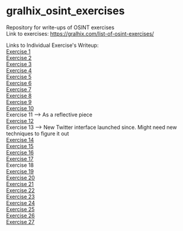 # gralhix_osint_exercises
Repository for write-ups of OSINT exercises </br>
Link to exercises: https://gralhix.com/list-of-osint-exercises/

Links to Individual Exercise's Writeup: </br>
[Exercise 1](https://github.com/Ragmthy/gralhix_osint_exercises/blob/main/OSINT%20Exercise%201/OSINT%20Exercise%20001.md) </br>
[Exercise 2](https://github.com/Ragmthy/gralhix_osint_exercises/blob/main/OSINT%20Exercise%202/OSINT%20Exercise%20002.md) </br>
[Exercise 3](https://github.com/Ragmthy/gralhix_osint_exercises/blob/main/OSINT%20Exercise%203/OSINT%20Exercise%20003.md) </br>
[Exercise 4](https://github.com/Ragmthy/gralhix_osint_exercises/blob/main/OSINT%20Exercise%204/OSINT%20Exercise%20004.md) </br>
[Exercise 5](https://github.com/Ragmthy/gralhix_osint_exercises/blob/main/OSINT%20Exercise%205/OSINT%20Exercise%20005.md) </br>
[Exercise 6](https://github.com/Ragmthy/gralhix_osint_exercises/blob/main/OSINT%20Exercise%206/OSINT%20Exercise%20006.md) </br>
[Exercise 7](https://github.com/Ragmthy/gralhix_osint_exercises/blob/main/OSINT%20Exercise%207/OSINT%20Exercise%20007.md) </br>
[Exercise 8](https://github.com/Ragmthy/gralhix_osint_exercises/blob/main/OSINT%20Exercise%208/OSINT%20Exercise%20008.md) </br>
[Exercise 9](https://github.com/Ragmthy/gralhix_osint_exercises/blob/main/OSINT%20Exercise%209/OSINT%20Exercise%20009.md) </br>
[Exercise 10](https://github.com/Ragmthy/gralhix_osint_exercises/blob/main/OSINT%20Exercise%2010/OSINT%20Exercise%20010.md) </br>
Exercise 11 --> As a reflective piece </br>
[Exercise 12](https://github.com/Ragmthy/gralhix_osint_exercises/blob/main/OSINT%20Exercise%2012/OSINT%20Exercise%20012.md) </br>
Exercise 13 --> New Twitter interface launched since. Might need new techniques to figure it out </br>
[Exercise 14](https://github.com/Ragmthy/gralhix_osint_exercises/blob/main/OSINT%20Exercise%2014/OSINT%20Exercise%20014.md) </br>
[Exercise 15](https://github.com/Ragmthy/gralhix_osint_exercises/blob/main/OSINT%20Exercise%2015/OSINT%20Exercise%20015.md) </br>
[Exercise 16](https://github.com/Ragmthy/gralhix_osint_exercises/blob/main/OSINT%20Exercise%2016/OSINT%20Exercise%20016.md) </br>
[Exercise 17](https://github.com/Ragmthy/gralhix_osint_exercises/blob/main/OSINT%20Exercise%2017/OSINT%20Exercise%20017.md) </br>
Exercise 18 </br>
[Exercise 19](https://github.com/Ragmthy/gralhix_osint_exercises/blob/main/OSINT%20Exercise%2019/OSINT%20Exercise%20019.md) </br>
[Exercise 20](https://github.com/Ragmthy/gralhix_osint_exercises/blob/main/OSINT%20Exercise%2020/OSINT%20Exercise%20020.md) </br>
[Exercise 21](https://github.com/Ragmthy/gralhix_osint_exercises/blob/main/OSINT%20Exercise%2021/OSINT%20Exercise%20021.md) </br>
[Exercise 22](https://github.com/Ragmthy/gralhix_osint_exercises/blob/main/OSINT%20Exercise%2022/OSINT%20Exercise%20022.md) </br>
[Exercise 23](https://github.com/Ragmthy/gralhix_osint_exercises/blob/main/OSINT%20Exercise%2023/OSINT%20Exercise%20023.md) </br>
[Exercise 24](https://github.com/Ragmthy/gralhix_osint_exercises/blob/main/OSINT%20Exercise%2024/OSINT%20Exercise%20024.md) </br>
[Exercise 25](https://github.com/Ragmthy/gralhix_osint_exercises/blob/main/OSINT%20Exercise%2025/OSINT%20Exercise%20025.md) </br>
[Exercise 26](https://github.com/Ragmthy/gralhix_osint_exercises/blob/main/OSINT%20Exercise%2025/OSINT%20Exercise%20026.md) </br>
[Exercise 27](https://github.com/Ragmthy/gralhix_osint_exercises/blob/main/OSINT%20Exercise%2025/OSINT%20Exercise%20027.md) </br>



